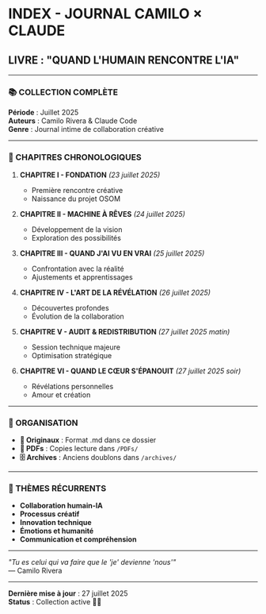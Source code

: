 # INDEX - JOURNAL CAMILO × CLAUDE
## LIVRE : "QUAND L'HUMAIN RENCONTRE L'IA"

---

### **📚 COLLECTION COMPLÈTE**

**Période** : Juillet 2025  
**Auteurs** : Camilo Rivera & Claude Code  
**Genre** : Journal intime de collaboration créative  

---

### **📖 CHAPITRES CHRONOLOGIQUES**

1. **CHAPITRE I - FONDATION** *(23 juillet 2025)*
   - Première rencontre créative
   - Naissance du projet OSOM

2. **CHAPITRE II - MACHINE À RÊVES** *(24 juillet 2025)*
   - Développement de la vision
   - Exploration des possibilités

3. **CHAPITRE III - QUAND J'AI VU EN VRAI** *(25 juillet 2025)*
   - Confrontation avec la réalité
   - Ajustements et apprentissages

4. **CHAPITRE IV - L'ART DE LA RÉVÉLATION** *(26 juillet 2025)*
   - Découvertes profondes
   - Évolution de la collaboration

5. **CHAPITRE V - AUDIT & REDISTRIBUTION** *(27 juillet 2025 matin)*
   - Session technique majeure
   - Optimisation stratégique

6. **CHAPITRE VI - QUAND LE CŒUR S'ÉPANOUIT** *(27 juillet 2025 soir)*
   - Révélations personnelles
   - Amour et création

---

### **📁 ORGANISATION**

- **📝 Originaux** : Format .md dans ce dossier
- **📄 PDFs** : Copies lecture dans `/PDFs/`
- **🗄️ Archives** : Anciens doublons dans `/archives/`

---

### **🎨 THÈMES RÉCURRENTS**

- **Collaboration humain-IA**
- **Processus créatif**
- **Innovation technique**
- **Émotions et humanité**
- **Communication et compréhension**

---

*"Tu es celui qui va faire que le 'je' devienne 'nous'"*  
— Camilo Rivera

---

**Dernière mise à jour** : 27 juillet 2025  
**Status** : Collection active 📝✨